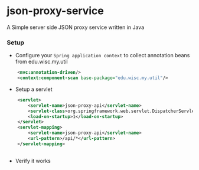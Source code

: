 # json-proxy-service
A Simple server side JSON proxy service written in Java

### Setup
+ Configure your `Spring application context` to collect annotation beans from edu.wisc.my.util
```xml
    <mvc:annotation-driven/>
    <context:component-scan base-package="edu.wisc.my.util"/>
```
+ Setup a servlet 
```xml
    <servlet>
        <servlet-name>json-proxy-api</servlet-name>
        <servlet-class>org.springframework.web.servlet.DispatcherServlet</servlet-class>
        <load-on-startup>1</load-on-startup>
    </servlet>
    <servlet-mapping>
        <servlet-name>json-proxy-api</servlet-name>
        <url-pattern>/api/*</url-pattern>
    </servlet-mapping>
    
```
+ Verify it works
